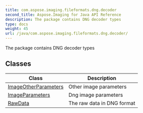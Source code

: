 ```yaml
---
title: com.aspose.imaging.fileformats.dng.decoder
second_title: Aspose.Imaging for Java API Reference
description: The package contains DNG decoder types
type: docs
weight: 45
url: /java/com.aspose.imaging.fileformats.dng.decoder/
---
```


The package contains DNG decoder types


## Classes

| Class | Description |
| --- | --- |
| [ImageOtherParameters](../com.aspose.imaging.fileformats.dng.decoder/imageotherparameters) | Other image parameters |
| [ImageParameters](../com.aspose.imaging.fileformats.dng.decoder/imageparameters) | Dng image parameters |
| [RawData](../com.aspose.imaging.fileformats.dng.decoder/rawdata) | The raw data in DNG format |

